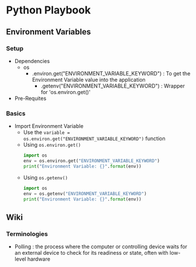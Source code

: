 # Python Playbook

## Environment Variables
### Setup
- Dependencies
    - os
        + .environ.get("ENVIRONMENT_VARIABLE_KEYWORD") : To get the Environment Variable value into the application
            + .getenv("ENVIRONMENT_VARIABLE_KEYWORD") : Wrapper for 'os.environ.get()'
- Pre-Requites

### Basics
- Import Environment Variable
    + Use the `variable = os.environ.get("ENVIRONMENT_VARIABLE_KEYWORD")` function
    - Using `os.environ.get()`
        ```python
        import os
        env = os.environ.get("ENVIRONMENT_VARIABLE_KEYWORD")
        print("Environment Variable: {}".format(env))
        ```
    - Using `os.getenv()`
        ```python
        import os
        env = os.getenv("ENVIRONMENT_VARIABLE_KEYWORD")
        print("Environment Variable: {}".format(env))
        ```

## Wiki
### Terminologies
+ Polling : the process where the computer or controlling device waits for an external device to check for its readiness or state, often with low-level hardware
